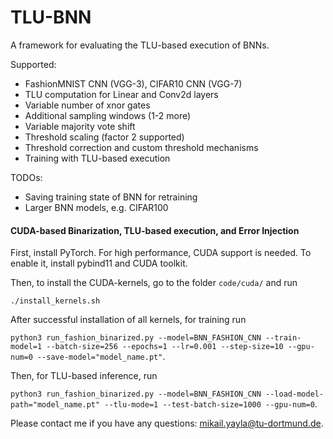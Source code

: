# TLU-BNN
A framework for evaluating the TLU-based execution of BNNs.

Supported:
- FashionMNIST CNN (VGG-3), CIFAR10 CNN (VGG-7)
- TLU computation for Linear and Conv2d layers
- Variable number of xnor gates
- Additional sampling windows (1-2 more)
- Variable majority vote shift
- Threshold scaling (factor 2 supported)
- Threshold correction and custom threshold mechanisms
- Training with TLU-based execution

TODOs:
- Saving training state of BNN for retraining
- Larger BNN models, e.g. CIFAR100

#### CUDA-based Binarization, TLU-based execution, and Error Injection

First, install PyTorch. For high performance, CUDA support is needed. To enable it, install pybind11 and CUDA toolkit.

Then, to install the CUDA-kernels, go to the folder ```code/cuda/``` and run

```./install_kernels.sh```

After successful installation of all kernels, for training run

```python3 run_fashion_binarized.py --model=BNN_FASHION_CNN --train-model=1 --batch-size=256 --epochs=1 --lr=0.001 --step-size=10 --gpu-num=0 --save-model="model_name.pt"```.

Then, for TLU-based inference, run

```python3 run_fashion_binarized.py --model=BNN_FASHION_CNN --load-model-path="model_name.pt" --tlu-mode=1 --test-batch-size=1000 --gpu-num=0```.

Please contact me if you have any questions: mikail.yayla@tu-dortmund.de.
